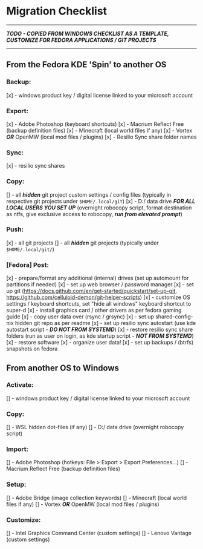 # Migration Checklist

*******************************************************************************

***TODO - COPIED FROM WINDOWS CHECKLIST AS A TEMPLATE, CUSTOMIZE FOR FEDORA APPLICATIONS / GIT PROJECTS***

*******************************************************************************

## From the Fedora KDE 'Spin' to another OS

### Backup:

[x] - windows product key / digital license linked to your microsoft account

### Export:

[x] - Adobe Photoshop (keyboard shortcuts)
[x] - Macrium Reflect Free (backup definition files)
[x] - Minecraft (local world files if any)
[x] - Vortex ***OR*** OpenMW (local mod files / plugins)
[x] - Resilio Sync share folder names

### Sync:

[x] - resilio sync shares

### Copy:

[] - all ***hidden*** git project custom settings / config files (typically in respective git projects under `$HOME/.local/git`)
[x] - D:/ data drive ***FOR ALL LOCAL USERS YOU SET UP*** (overnight robocopy script, format destination as ntfs, give exclusive access to robocopy, ***run from elevated prompt***)

### Push:

[x] - all git projects
[] - all ***hidden*** git projects (typically under `$HOME/.local/git/`)

### [Fedora] Post:

[x] - prepare/format any additional (internal) drives (set up automount for partitions if needed)
[x] - set up web browser / password manager
[x] - set up git (https://docs.github.com/en/get-started/quickstart/set-up-git, https://github.com/celluloid-demon/git-helper-scripts)
[x] - customize OS settings / keyboard shortcuts, set "hide all windows" keyboard shortcut to super-d
[x] - install graphics card / other drivers as per fedora gaming guide
[x] - copy user data over (rsync / grsync)
[x] - set up shared-config-nix hidden git repo as per readme
[x] - set up resilio sync autostart (use kde autostart script - ***DO NOT FROM SYSTEMD***)
[x] - restore resilio sync share folders (run as user on login, as kde startup script - ***NOT FROM SYSTEMD***)
[x] - restore software
[x] - organize user data!
[x] - set up backups / (btrfs) snapshots on fedora

## From another OS to Windows

### Activate:

[] - windows product key / digital license linked to your microsoft account

### Copy:

[] - WSL hidden dot-files (if any)
[] - D:/ data drive (overnight robocopy script)

### Import:

[] - Adobe Photoshop (hotkeys: File > Export > Export Preferences...)
[] - Macrium Reflect Free (backup definition files)

### Setup:

[] - Adobe Bridge (image collection keywords)
[] - Minecraft (local world files if any)
[] - Vortex ***OR*** OpenMW (local mod files / plugins)

### Customize:

[] - Intel Graphics Command Center (custom settings)
[] - Lenovo Vantage (custom settings)
